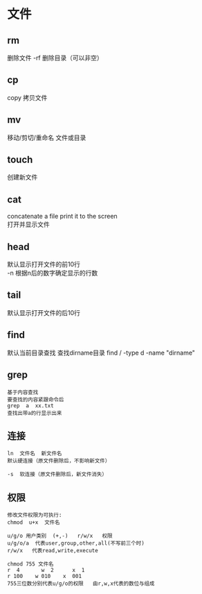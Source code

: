# 文件

## rm  

删除文件
-rf 删除目录（可以非空）

## cp  
copy  拷贝文件

## mv  
移动/剪切/重命名 文件或目录  

## touch  
创建新文件


## cat  
concatenate a file print it to the screen  
打开并显示文件

## head  
默认显示打开文件的前10行  
-n  根据n后的数字确定显示的行数

## tail  
默认显示打开文件的后10行

## find  
默认当前目录查找
查找dirname目录
find / -type d -name "dirname"

## grep  

```
基于内容查找
要查找的内容紧跟命令后
grep  a  xx.txt  
查找出带a的行显示出来
```

## 连接

```
ln  文件名  新文件名
默认硬连接（原文件删除后，不影响新文件）

-s  软连接（原文件删除后，新文件消失）
```

## 权限

```
修改文件权限为可执行:
chmod  u+x  文件名

u/g/o 用户类别  (+,-)   r/w/x   权限
u/g/o/a  代表user,group,other,all(不写前三个时)
r/w/x   代表read,write,execute

chmod 755 文件名
r  4       w  2      x  1
r 100    w 010    x  001
755三位数分别代表u/g/o的权限   由r,w,x代表的数位与组成

```